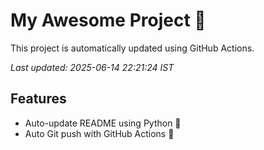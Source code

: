# My Awesome Project 🚀

This project is automatically updated using GitHub Actions.

_Last updated: 2025-06-14 22:21:24 IST_

## Features
- Auto-update README using Python 🐍
- Auto Git push with GitHub Actions 🤖
